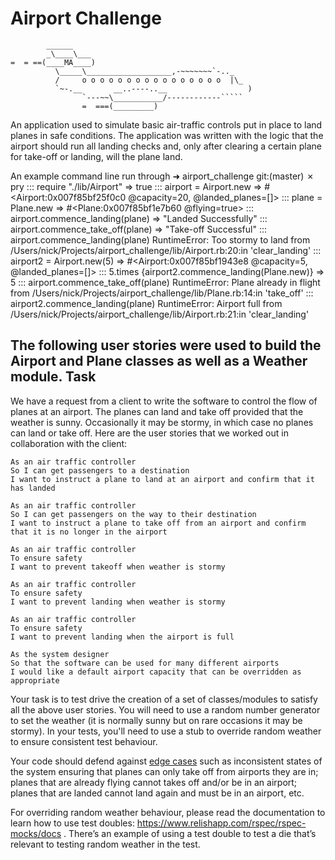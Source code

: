 Airport Challenge
=================

```
        ______
        _\____\___
=  = ==(____MA____)
          \_____\___________________,-~~~~~~~`-.._
          /     o o o o o o o o o o o o o o o o  |\_
          `~-.__       __..----..__                  )
                `---~~\___________/------------`````
                =  ===(_________)

```
An application used to simulate basic air-traffic controls put in place to land
planes in safe conditions.
The application was written with the logic that the airport should run all landing
checks and, only after clearing a certain plane for take-off or landing, will the plane land.


An example command line run through
➜  airport_challenge git:(master) ✗ pry
::: require "./lib/Airport"
=> true
::: airport = Airport.new
=> #<Airport:0x007f85bf25f0c0 @capacity=20, @landed_planes=[]>
::: plane = Plane.new
=> #<Plane:0x007f85bf1e7b60 @flying=true>
::: airport.commence_landing(plane)
=> "Landed Successfully"
::: airport.commence_take_off(plane)
=> "Take-off Successful"
::: airport.commence_landing(plane)
RuntimeError: Too stormy to land
from /Users/nick/Projects/airport_challenge/lib/Airport.rb:20:in 'clear_landing'
::: airport2 = Airport.new(5)
=> #<Airport:0x007f85bf1943e8 @capacity=5, @landed_planes=[]>
::: 5.times {airport2.commence_landing(Plane.new)}
=> 5
::: airport.commence_take_off(plane)
RuntimeError: Plane already in flight
from /Users/nick/Projects/airport_challenge/lib/Plane.rb:14:in 'take_off'
::: airport2.commence_landing(plane)
RuntimeError: Airport full
from /Users/nick/Projects/airport_challenge/lib/Airport.rb:21:in 'clear_landing'


The following user stories were used to build the Airport and Plane classes as well as a Weather module.
Task
-----

We have a request from a client to write the software to control the flow of planes at an airport. The planes can land and take off provided that the weather is sunny. Occasionally it may be stormy, in which case no planes can land or take off.  Here are the user stories that we worked out in collaboration with the client:

```
As an air traffic controller
So I can get passengers to a destination
I want to instruct a plane to land at an airport and confirm that it has landed

As an air traffic controller
So I can get passengers on the way to their destination
I want to instruct a plane to take off from an airport and confirm that it is no longer in the airport

As an air traffic controller
To ensure safety
I want to prevent takeoff when weather is stormy

As an air traffic controller
To ensure safety
I want to prevent landing when weather is stormy

As an air traffic controller
To ensure safety
I want to prevent landing when the airport is full

As the system designer
So that the software can be used for many different airports
I would like a default airport capacity that can be overridden as appropriate
```

Your task is to test drive the creation of a set of classes/modules to satisfy all the above user stories. You will need to use a random number generator to set the weather (it is normally sunny but on rare occasions it may be stormy). In your tests, you'll need to use a stub to override random weather to ensure consistent test behaviour.

Your code should defend against [edge cases](http://programmers.stackexchange.com/questions/125587/what-are-the-difference-between-an-edge-case-a-corner-case-a-base-case-and-a-b) such as inconsistent states of the system ensuring that planes can only take off from airports they are in; planes that are already flying cannot takes off and/or be in an airport; planes that are landed cannot land again and must be in an airport, etc.

For overriding random weather behaviour, please read the documentation to learn how to use test doubles: https://www.relishapp.com/rspec/rspec-mocks/docs . There’s an example of using a test double to test a die that’s relevant to testing random weather in the test.
